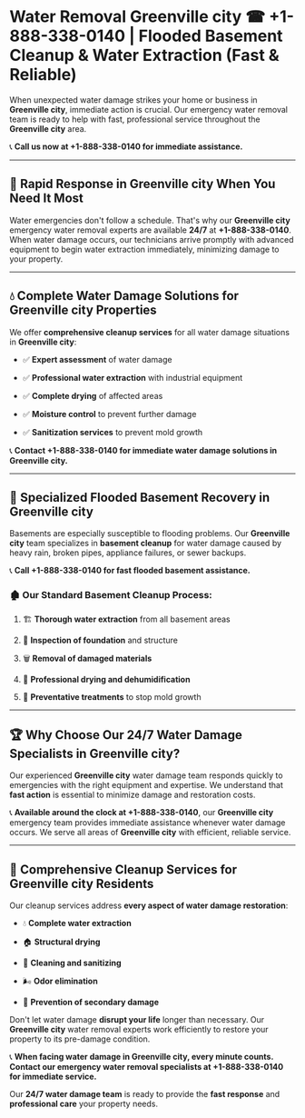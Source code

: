 # Water Removal Greenville city ☎ +1-888-338-0140 | Flooded Basement Cleanup & Water Extraction (Fast & Reliable)

When unexpected water damage strikes your home or business in **Greenville city**, immediate action is crucial. Our emergency water removal team is ready to help with fast, professional service throughout the **Greenville city** area. 

📞 **Call us now at +1-888-338-0140 for immediate assistance.**
---
## 🚀 Rapid Response in Greenville city When You Need It Most
Water emergencies don't follow a schedule. That's why our **Greenville city** emergency water removal experts are available **24/7** at **+1-888-338-0140**. When water damage occurs, our technicians arrive promptly with advanced equipment to begin water extraction immediately, minimizing damage to your property.
---
## 💧 Complete Water Damage Solutions for Greenville city Properties
We offer **comprehensive cleanup services** for all water damage situations in **Greenville city**:
- ✅ **Expert assessment** of water damage  
- ✅ **Professional water extraction** with industrial equipment  
- ✅ **Complete drying** of affected areas  
- ✅ **Moisture control** to prevent further damage  
- ✅ **Sanitization services** to prevent mold growth  
📞 **Contact +1-888-338-0140 for immediate water damage solutions in Greenville city.**
---
## 🌊 Specialized Flooded Basement Recovery in Greenville city
Basements are especially susceptible to flooding problems. Our **Greenville city** team specializes in **basement cleanup** for water damage caused by heavy rain, broken pipes, appliance failures, or sewer backups. 
📞 **Call +1-888-338-0140 for fast flooded basement assistance.**
### 🏚️ Our Standard Basement Cleanup Process:
1. 🏗️ **Thorough water extraction** from all basement areas  
2. 🔎 **Inspection of foundation** and structure  
3. 🗑️ **Removal of damaged materials**  
4. 💨 **Professional drying and dehumidification**  
5. 🚫 **Preventative treatments** to stop mold growth  
---
## 🏆 Why Choose Our 24/7 Water Damage Specialists in Greenville city?
Our experienced **Greenville city** water damage team responds quickly to emergencies with the right equipment and expertise. We understand that **fast action** is essential to minimize damage and restoration costs.
📞 **Available around the clock at +1-888-338-0140**, our **Greenville city** emergency team provides immediate assistance whenever water damage occurs. We serve all areas of **Greenville city** with efficient, reliable service.
---
## 🧹 Comprehensive Cleanup Services for Greenville city Residents
Our cleanup services address **every aspect of water damage restoration**:
- 💧 **Complete water extraction**  
- 🏠 **Structural drying**  
- 🧼 **Cleaning and sanitizing**  
- 🌬️ **Odor elimination**  
- 🚫 **Prevention of secondary damage**  
Don't let water damage **disrupt your life** longer than necessary. Our **Greenville city** water removal experts work efficiently to restore your property to its pre-damage condition.
📞 **When facing water damage in Greenville city, every minute counts. Contact our emergency water removal specialists at +1-888-338-0140 for immediate service.**
Our **24/7 water damage team** is ready to provide the **fast response** and **professional care** your property needs.
